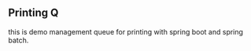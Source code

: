 <h2>Printing Q</h2>
<p>this is demo management queue for printing with spring boot and spring batch.</p>